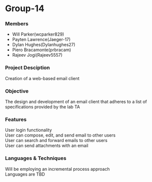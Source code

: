 # Group-14

### Members
* Will Parker(wcparker829)  
* Payten Lawrence(Jaeger-17)  
* Dylan Hughes(Dylanhughes27)  
* Piero Bracamonte(prbracam)  
* Rajeev Jogi(Rajeev5557)  

### Project Desciption

Creation of a web-based email client

### Objective

The design and development of an email client that adheres to a list of specifications provided by the lab TA

### Features

User login functionality  
User can compose, edit, and send email to other users  
User can search and forward emails to other users  
User can send attachments with an email

### Languages & Techniques

Will be employing an incremental process approach  
Languages are TBD
